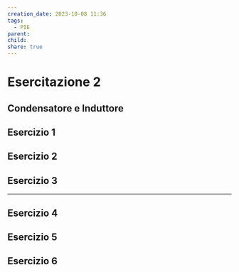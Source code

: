 ```yaml
---
creation_date: 2023-10-08 11:36
tags:
  - PIE
parent: 
child: 
share: true
---
```

# Esercitazione 2

## Condensatore e Induttore
## Esercizio 1

<!Diagramma esercizio e calcoli>

## Esercizio 2

<!Diagramma esercizio e calcoli>

## Esercizio 3

<!Diagramma esercizio e calcoli>

---

## Esercizio 4

<!Diagramma esercizio e calcoli>

## Esercizio 5

<!Diagramma esercizio e calcoli>

## Esercizio 6 

<!Diagramma esercizio e calcoli>